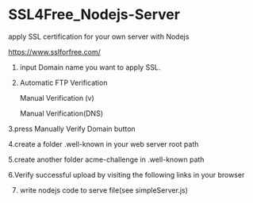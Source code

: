 # SSL4Free_Nodejs-Server
apply SSL certification for your own server with Nodejs

https://www.sslforfree.com/

1. input Domain name you want to apply SSL.

2. Automatic FTP Verification

    Manual Verification             (v)

    Manual Verification(DNS)

3.press Manually Verify Domain button

4.create a folder .well-known in your web server root path

5.create another folder acme-challenge in .well-known path

6.Verify successful upload by visiting the following links in your browser

7. write nodejs code to serve file(see simpleServer.js) 
